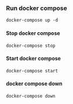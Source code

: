 ### Run docker compose
```
docker-compose up -d
```
#### Stop docker compose
```
docker-compose stop
```
#### Start docker compose
```
docker-compose start
```
#### docker compose down
```
docker-compose down
```